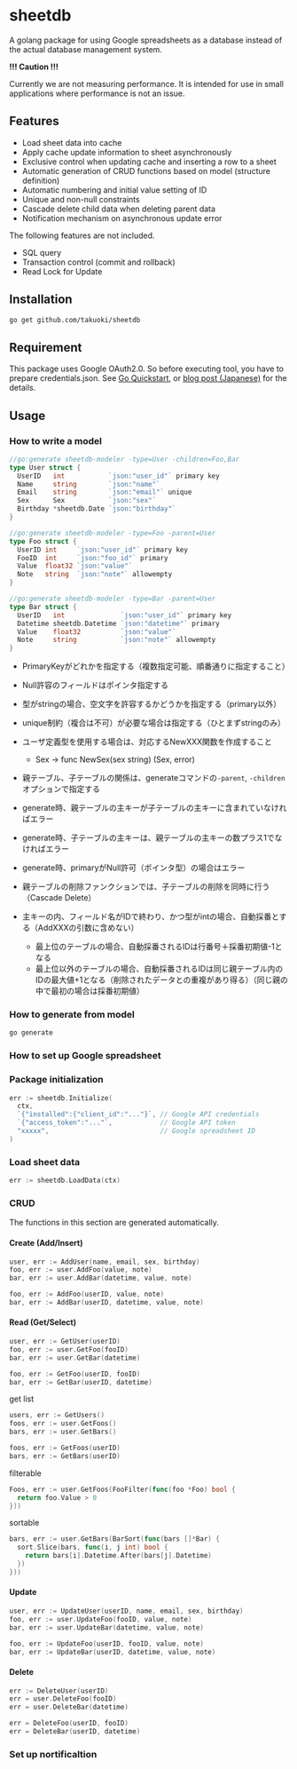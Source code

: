 # sheetdb

A golang package for using Google spreadsheets as a database instead of the actual database management system.

**!!! Caution !!!**

Currently we are not measuring performance. It is intended for use in small applications where performance is not an issue.

## Features

* Load sheet data into cache
* Apply cache update information to sheet asynchronously
* Exclusive control when updating cache and inserting a row to a sheet
* Automatic generation of CRUD functions based on model (structure definition)
* Automatic numbering and initial value setting of ID
* Unique and non-null constraints
* Cascade delete child data when deleting parent data
* Notification mechanism on asynchronous update error

The following features are not included.

* SQL query
* Transaction control (commit and rollback)
* Read Lock for Update

## Installation

```bash
go get github.com/takuoki/sheetdb
```

## Requirement

This package uses Google OAuth2.0. So before executing tool, you have to prepare credentials.json.
See [Go Quickstart](https://developers.google.com/sheets/api/quickstart/go), or [blog post (Japanese)](https://medium.com/veltra-engineering/how-to-use-google-sheets-api-with-golang-9e50ee9e0abc) for the details.

## Usage

### How to write a model

```go
//go:generate sheetdb-modeler -type=User -children=Foo,Bar
type User struct {
  UserID   int           `json:"user_id"` primary key
  Name     string        `json:"name"`
  Email    string        `json:"email"` unique
  Sex      Sex           `json:"sex"`
  Birthday *sheetdb.Date `json:"birthday"`
}

//go:generate sheetdb-modeler -type=Foo -parent=User
type Foo struct {
  UserID int     `json:"user_id"` primary key
  FooID  int     `json:"foo_id"` primary
  Value  float32 `json:"value"`
  Note   string  `json:"note"` allowempty
}

//go:generate sheetdb-modeler -type=Bar -parent=User
type Bar struct {
  UserID   int              `json:"user_id"` primary key
  Datetime sheetdb.Datetime `json:"datetime"` primary
  Value    float32          `json:"value"`
  Note     string           `json:"note"` allowempty
}
```

* PrimaryKeyがどれかを指定する（複数指定可能、順番通りに指定すること）
* Null許容のフィールドはポインタ指定する
* 型がstringの場合、空文字を許容するかどうかを指定する（primary以外）
* unique制約（複合は不可）が必要な場合は指定する（ひとまずstringのみ）

* ユーザ定義型を使用する場合は、対応するNewXXX関数を作成すること
  * Sex -> func NewSex(sex string) (Sex, error)

* 親テーブル、子テーブルの関係は、generateコマンドの`-parent`, `-children`オプションで指定する
* generate時、親テーブルの主キーが子テーブルの主キーに含まれていなければエラー
* generate時、子テーブルの主キーは、親テーブルの主キーの数プラス1でなければエラー
* generate時、primaryがNull許可（ポインタ型）の場合はエラー

* 親テーブルの削除ファンクションでは、子テーブルの削除を同時に行う（Cascade Delete）
* 主キーの内、フィールド名がIDで終わり、かつ型がintの場合、自動採番とする（AddXXXの引数に含めない）
  * 最上位のテーブルの場合、自動採番されるIDは行番号＋採番初期値-1となる
  * 最上位以外のテーブルの場合、自動採番されるIDは同じ親テーブル内のIDの最大値+1となる（削除されたデータとの重複があり得る）（同じ親の中で最初の場合は採番初期値）

### How to generate from model

```bash
go generate
```

### How to set up Google spreadsheet

### Package initialization

```go
err := sheetdb.Initialize(
  ctx,
  `{"installed":{"client_id":"..."}`, // Google API credentials
  `{"access_token":"..."`,            // Google API token
  "xxxxx",                            // Google spreadsheet ID
)
```

### Load sheet data

```go
err := sheetdb.LoadData(ctx)
```

### CRUD

The functions in this section are generated automatically.

#### Create (Add/Insert)

```go
user, err := AddUser(name, email, sex, birthday)
foo, err := user.AddFoo(value, note)
bar, err := user.AddBar(datetime, value, note)
```

```go
foo, err := AddFoo(userID, value, note)
bar, err := AddBar(userID, datetime, value, note)
```

#### Read (Get/Select)

```go
user, err := GetUser(userID)
foo, err := user.GetFoo(fooID)
bar, err := user.GetBar(datetime)
```

```go
foo, err := GetFoo(userID, fooID)
bar, err := GetBar(userID, datetime)
```

get list

```go
users, err := GetUsers()
foos, err := user.GetFoos()
bars, err := user.GetBars()
```

```go
foos, err := GetFoos(userID)
bars, err := GetBars(userID)
```

filterable

```go
Foos, err := user.GetFoos(FooFilter(func(foo *Foo) bool {
  return foo.Value > 0
}))
```

sortable

```go
bars, err := user.GetBars(BarSort(func(bars []*Bar) {
  sort.Slice(bars, func(i, j int) bool {
    return bars[i].Datetime.After(bars[j].Datetime)
  })
}))
```

#### Update

```go
user, err := UpdateUser(userID, name, email, sex, birthday)
foo, err := user.UpdateFoo(fooID, value, note)
bar, err := user.UpdateBar(datetime, value, note)
```

```go
foo, err := UpdateFoo(userID, fooID, value, note)
bar, err := UpdateBar(userID, datetime, value, note)
```

#### Delete

```go
err := DeleteUser(userID)
err = user.DeleteFoo(fooID)
err = user.DeleteBar(datetime)
```

```go
err = DeleteFoo(userID, fooID)
err = DeleteBar(userID, datetime)
```

### Set up nortificaltion
